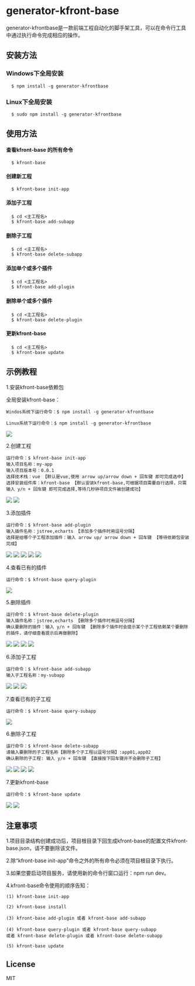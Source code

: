 <style>
  .code-block {
    width:95%;
    background-color:#000000;
    color:green;
    vertical-align:middle
  }
</style>

# generator-kfront-base
generator-kfrontbase是一款前端工程自动化的脚手架工具，可以在命令行工具中通过执行命令完成相应的操作。

## 安装方法

###  Windows下全局安装

  ```
    $ npm install -g generator-kfrontbase
  ```

###  Linux下全局安装

  ```
    $ sudo npm install -g generator-kfrontbase
  ```

## 使用方法

####  查看kfront-base 的所有命令
  ```
    $ kfront-base
  ```

####  创建新工程
  ```
    $ kfront-base init-app
  ```

####  添加子工程
  ```
    $ cd <主工程名>
    $ kfront-base add-subapp
  ```

####  删除子工程
  ```
    $ cd <主工程名>
    $ kfront-base delete-subapp
  ```

####  添加单个或多个插件
  ```
    $ cd <主工程名>
    $ kfront-base add-plugin
  ```

####  删除单个或多个插件
  ```
    $ cd <主工程名>
    $ kfront-base delete-plugin
  ```

####  更新kfront-base
  ```
    $ cd <主工程名>
    $ kfront-base update
  ```

## 示例教程

  1.安装kfront-base依赖包

  全局安装kfront-base：

    Windos系统下运行命令：$ npm install -g generator-kfrontbase

    Linux系统下运行命令：$ npm install -g generator-kfrontbase


  <img src="https://github.com/yeniao96/kfrontbase/raw/master/imgs/install.png">

  2.创建工程

    运行命令：$ kfront-base init-app
    输入项目名称：my-app
    输入项目版本号：0.0.1
    选择技术栈：vue 【默认是vue,使用 arrow up/arrow down + 回车键 即可完成选中】
    选择安装组件库：kfront-base 【默认安装kfront-base,可根据项目需要自行选择，只需输入 y/n + 回车键 即可完成选择,等待几秒钟项目文件被创建成功】

  <img src="imgs/init-app.png">
  <img src="imgs/init-app1.png">

  3.添加插件

    运行命令：$ kfront-base add-plugin
    输入插件名称：jstree,echarts 【添加多个插件时用逗号分隔】
    选择是给哪个子工程添加插件：输入 arrow up/ arrow down + 回车键 【等待依赖包安装完成】

  <img src="imgs/add-plugin.png">
  <img src="imgs/add-plugin1.png">
  <img src="imgs/add-plugin2.png">
  <img src="imgs/add-plugin3.png">
  <img src="imgs/add-plugin4.png">

  4.查看已有的插件

    运行命令：$ kfront-base query-plugin

  <img src="imgs/query-plugin.png">

  5.删除插件

    运行命令：$ kfront-base delete-plugin
    输入插件名称：jstree,echarts 【删除多个插件时用逗号分隔】
    确认要删除的插件：输入 y/n + 回车键 【删除多个插件时会提示某个子工程依赖某个要删除的插件，请仔细查看提示后再做删除】

  <img src="imgs/delete-plugin.png">
  <img src="imgs/delete-plugin1.png">
  <img src="imgs/delete-plugin2.png">
  <img src="imgs/delete-plugin3.png">


  6.添加子工程

    运行命令：$ kfront-base add-subapp
    输入子工程名称：my-subapp

  <img src="imgs/add-subapp.png">
  <img src="imgs/add-subapp1.png">
  <img src="imgs/add-subapp2.png">

  7.查看已有的子工程

    运行命令：$ kfront-base query-subapp

  <img src="imgs/query-subapp.png">

  6.删除子工程

    运行命令：$ kfront-base delete-subapp
    请输入要删除的子工程名称【删除多个子工程以逗号分隔】:app01,app02
    确认删除的子工程: 输入 y/n + 回车键 【直接按下回车键并不会删除子工程】

  <img src="imgs/delete-subapp.png">
  <img src="imgs/delete-subapp1.png">
  <img src="imgs/delete-subapp2.png">
  <img src="imgs/delete-subapp3.png">

  7.更新kfront-base

    运行命令：$ kfront-base update

  <img src="imgs/update.png">
  <img src="imgs/update1.png">

## 注意事项

  1.项目目录结构创建成功后，项目根目录下回生成kfront-base的配置文件kfront-base.json，请不要删除该文件。

  2.除“kfront-base init-app”命令之外的所有命令必须在项目根目录下执行。

  3.如果您要启动项目服务，请使用新的命令行窗口运行：npm run dev。

  4.kfront-base命令使用的顺序告知：

    (1) kfront-base init-app

    (2) kfront-base install

    (3) kfront-base add-plugin 或者 kfront-base add-subapp

    (4) kfront-base query-plugin 或者 kfront-base query-subapp
    或者 kfront-base delete-plugin 或者 kfront-base delete-subapp

    (5) kfront-base update

## License
MIT
